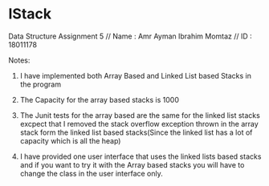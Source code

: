 # IStack
Data Structure Assignment 5 // Name : Amr Ayman Ibrahim Momtaz // ID : 18011178

Notes:

1) I have implemented both Array Based and Linked List based Stacks in the program

2) The Capacity for the array based stacks is 1000

3) The Junit tests for the array based are the same for the linked list stacks excpect that I removed the stack overflow exception thrown in the array stack form the linked list based stacks(Since the linked list has a lot of capacity which is all the heap)

4) I have provided one user interface that uses the linked lists based stacks and if you want to try it with the Array based stacks you will have to change the class in the user interface only.
